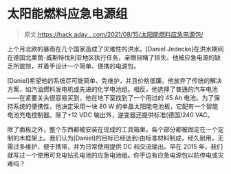 # 太阳能燃料应急电源组

> 原文:[https://hack aday . com/2021/08/15/太阳能燃料应急电源包/](https://hackaday.com/2021/08/15/solar-fueled-emergency-power-pack/)

上个月北欧的暴雨在几个国家造成了灾难性的洪水。[Daniel Jedecke]在洪水期间在德国北莱茵-威斯特伐利亚地区执行任务，亲眼目睹了损失。他被应急电源的缺乏所震惊，并着手设计一个简单、便携的电源包。

[Daniel]希望他的系统尽可能简单、免维护，并且价格低廉。他放弃了传统的解决方案，如汽油燃料发电机或先进的化学电池组。相反，他选择了普通的汽车电池——在紧要关头很容易买到，他在地下室找到了一个用过的 45 Ah 电池。为了保持系统的便携性，他决定采用一块 80 W 的单晶太阳能电池板，它配有一个智能电池充电控制器。除了+12 VDC 输出外，逆变器还提供标准(德国)240 VAC。

除了面板之外，整个东西都被安装在现成的工具箱里，各个部分都被固定在一个定制的木框架上。我们认为[Daniel]的目标已经达到:由标准材料制成，经久耐用，无需过多维护，便于携带，并为日常使用提供 DC 和交流输出。早在 2015 年，我们就写过一个使用可充电钻孔电池的应急电池组。你手边有应急电源包以防停电或灾难吗？